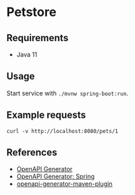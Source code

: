 # Petstore

## Requirements

* Java 11

## Usage

Start service with `./mvnw spring-boot:run`.

## Example requests

```
curl -v http://localhost:8080/pets/1
```

## References

* [OpenAPI Generator](https://openapi-generator.tech/)
* [OpenAPI Generator: Spring](https://openapi-generator.tech/docs/generators/spring)
* [openapi-generator-maven-plugin](https://github.com/OpenAPITools/openapi-generator/tree/master/modules/openapi-generator-maven-plugin)